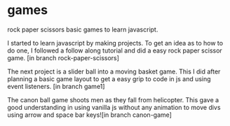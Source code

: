 # games
rock paper scissors
basic games to learn javascript.

I started to learn javascript by making projects. To get an idea as to how to do one, I followed a follow along tutorial and did a easy rock paper scissor game. [in branch rock-paper-scissors]

The next project is a slider ball into a moving basket game. This I did after planning a basic game layout to get a easy grip to code in js and using event listeners. [in branch game1]

The canon ball game shoots men as they fall from helicopter. This gave a good understanding in using vanilla js without any animation to move divs using arrow and space bar keys![in branch canon-game]


